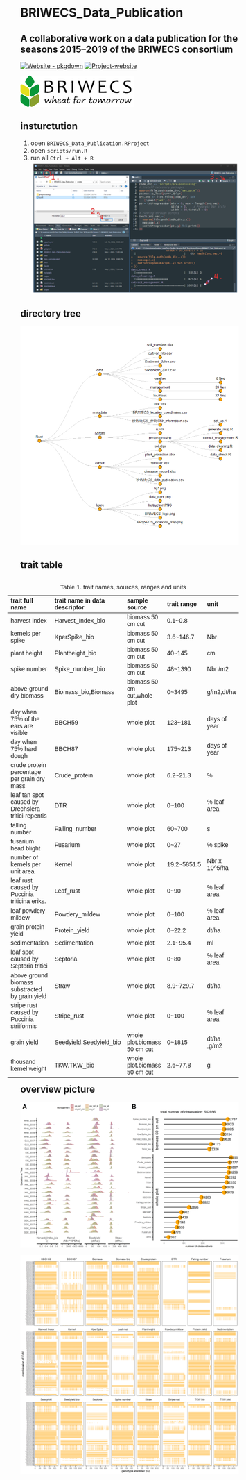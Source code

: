 
<!-- README.md is generated from README.Rmd. Please edit that file -->

# BRIWECS_Data_Publication

## A collaborative work on a data publication for the seasons 2015–2019 of the BRIWECS consortium

[![Website -
pkgdown](https://img.shields.io/badge/data-overview-blue)](https://tillrose.github.io/BRIWECS_Data_Publication/data_overview.html)
[![Project-website](https://img.shields.io/badge/Project-website-darkgreen)](https://www.igps.uni-hannover.de/de/forschung/forschungsprojekte/detailansicht/projects/forschungsverbund-briwecs)

<!-- [![License: GPL-3](https://img.shields.io/badge/License-GPL3-orange)](https://www.r-project.org/Licenses/) -->

<img
src="https://github.com/tillrose/BRIWECS_Data_Publication/blob/main/figure/BRIWECS_logo.png"
data-fig-align="right" />

## insturctution

1.  open `BRIWECS_Data_Publication.RProject`
2.  open `scripts/run.R`
3.  run all `Ctrl + Alt + R` <img
    src="https://github.com/tillrose/BRIWECS_Data_Publication/blob/main/figure/Instruction.PNG"
    data-fig-align="center" />

## directory tree

![](README_files/figure-gfm/unnamed-chunk-1-1.png)<!-- -->

## trait table

<table class=" lightable-classic-2" style="font-family: &quot;Arial Narrow&quot;, &quot;Source Sans Pro&quot;, sans-serif; width: auto !important; float: right; margin-left: 10px;">
<caption>
Table 1. trait names, sources, ranges and units
</caption>
<thead>
<tr>
<th style="text-align:left;">
trait full name
</th>
<th style="text-align:left;">
trait name in data descriptor
</th>
<th style="text-align:left;">
sample source
</th>
<th style="text-align:left;">
trait range
</th>
<th style="text-align:left;">
unit
</th>
</tr>
</thead>
<tbody>
<tr>
<td style="text-align:left;">
harvest index
</td>
<td style="text-align:left;">
Harvest_Index_bio
</td>
<td style="text-align:left;">
biomass 50 cm cut
</td>
<td style="text-align:left;">
0.1~0.8
</td>
<td style="text-align:left;">
</td>
</tr>
<tr>
<td style="text-align:left;">
kernels per spike
</td>
<td style="text-align:left;">
KperSpike_bio
</td>
<td style="text-align:left;">
biomass 50 cm cut
</td>
<td style="text-align:left;">
3.6~146.7
</td>
<td style="text-align:left;">
Nbr
</td>
</tr>
<tr>
<td style="text-align:left;">
plant height
</td>
<td style="text-align:left;">
Plantheight_bio
</td>
<td style="text-align:left;">
biomass 50 cm cut
</td>
<td style="text-align:left;">
40~145
</td>
<td style="text-align:left;">
cm
</td>
</tr>
<tr>
<td style="text-align:left;">
spike number
</td>
<td style="text-align:left;">
Spike_number_bio
</td>
<td style="text-align:left;">
biomass 50 cm cut
</td>
<td style="text-align:left;">
48~1390
</td>
<td style="text-align:left;">
Nbr /m2
</td>
</tr>
<tr>
<td style="text-align:left;">
above-ground dry biomass
</td>
<td style="text-align:left;">
Biomass_bio,Biomass
</td>
<td style="text-align:left;">
biomass 50 cm cut,whole plot
</td>
<td style="text-align:left;">
0~3495
</td>
<td style="text-align:left;">
g/m2,dt/ha
</td>
</tr>
<tr>
<td style="text-align:left;">
day when 75% of the ears are visible
</td>
<td style="text-align:left;">
BBCH59
</td>
<td style="text-align:left;">
whole plot
</td>
<td style="text-align:left;">
123~181
</td>
<td style="text-align:left;">
days of year
</td>
</tr>
<tr>
<td style="text-align:left;">
day when 75% hard dough
</td>
<td style="text-align:left;">
BBCH87
</td>
<td style="text-align:left;">
whole plot
</td>
<td style="text-align:left;">
175~213
</td>
<td style="text-align:left;">
days of year
</td>
</tr>
<tr>
<td style="text-align:left;">
crude protein percentage per grain dry mass
</td>
<td style="text-align:left;">
Crude_protein
</td>
<td style="text-align:left;">
whole plot
</td>
<td style="text-align:left;">
6.2~21.3
</td>
<td style="text-align:left;">
%
</td>
</tr>
<tr>
<td style="text-align:left;">
leaf tan spot caused by Drechslera tritici-repentis
</td>
<td style="text-align:left;">
DTR
</td>
<td style="text-align:left;">
whole plot
</td>
<td style="text-align:left;">
0~100
</td>
<td style="text-align:left;">
% leaf area
</td>
</tr>
<tr>
<td style="text-align:left;">
falling number
</td>
<td style="text-align:left;">
Falling_number
</td>
<td style="text-align:left;">
whole plot
</td>
<td style="text-align:left;">
60~700
</td>
<td style="text-align:left;">
s
</td>
</tr>
<tr>
<td style="text-align:left;">
fusarium head blight
</td>
<td style="text-align:left;">
Fusarium
</td>
<td style="text-align:left;">
whole plot
</td>
<td style="text-align:left;">
0~27
</td>
<td style="text-align:left;">
% spike
</td>
</tr>
<tr>
<td style="text-align:left;">
number of kernels per unit area
</td>
<td style="text-align:left;">
Kernel
</td>
<td style="text-align:left;">
whole plot
</td>
<td style="text-align:left;">
19.2~5851.5
</td>
<td style="text-align:left;">
Nbr x 10^5/ha
</td>
</tr>
<tr>
<td style="text-align:left;">
leaf rust caused by Puccinia triticina eriks.
</td>
<td style="text-align:left;">
Leaf_rust
</td>
<td style="text-align:left;">
whole plot
</td>
<td style="text-align:left;">
0~90
</td>
<td style="text-align:left;">
% leaf area
</td>
</tr>
<tr>
<td style="text-align:left;">
leaf powdery mildew
</td>
<td style="text-align:left;">
Powdery_mildew
</td>
<td style="text-align:left;">
whole plot
</td>
<td style="text-align:left;">
0~100
</td>
<td style="text-align:left;">
% leaf area
</td>
</tr>
<tr>
<td style="text-align:left;">
grain protein yield
</td>
<td style="text-align:left;">
Protein_yield
</td>
<td style="text-align:left;">
whole plot
</td>
<td style="text-align:left;">
0~22.2
</td>
<td style="text-align:left;">
dt/ha
</td>
</tr>
<tr>
<td style="text-align:left;">
sedimentation
</td>
<td style="text-align:left;">
Sedimentation
</td>
<td style="text-align:left;">
whole plot
</td>
<td style="text-align:left;">
2.1~95.4
</td>
<td style="text-align:left;">
ml
</td>
</tr>
<tr>
<td style="text-align:left;">
leaf spot caused by Septoria tritici
</td>
<td style="text-align:left;">
Septoria
</td>
<td style="text-align:left;">
whole plot
</td>
<td style="text-align:left;">
0~80
</td>
<td style="text-align:left;">
% leaf area
</td>
</tr>
<tr>
<td style="text-align:left;">
above ground biomass substracted by grain yield
</td>
<td style="text-align:left;">
Straw
</td>
<td style="text-align:left;">
whole plot
</td>
<td style="text-align:left;">
8.9~729.7
</td>
<td style="text-align:left;">
dt/ha
</td>
</tr>
<tr>
<td style="text-align:left;">
stripe rust caused by Puccinia striiformis
</td>
<td style="text-align:left;">
Stripe_rust
</td>
<td style="text-align:left;">
whole plot
</td>
<td style="text-align:left;">
0~100
</td>
<td style="text-align:left;">
% leaf area
</td>
</tr>
<tr>
<td style="text-align:left;">
grain yield
</td>
<td style="text-align:left;">
Seedyield,Seedyield_bio
</td>
<td style="text-align:left;">
whole plot,biomass 50 cm cut
</td>
<td style="text-align:left;">
0~1815
</td>
<td style="text-align:left;">
dt/ha ,g/m2
</td>
</tr>
<tr>
<td style="text-align:left;">
thousand kernel weight
</td>
<td style="text-align:left;">
TKW,TKW_bio
</td>
<td style="text-align:left;">
whole plot,biomass 50 cm cut
</td>
<td style="text-align:left;">
2.6~77.8
</td>
<td style="text-align:left;">
g
</td>
</tr>
</tbody>
</table>

## overview picture

<img
src="https://github.com/tillrose/BRIWECS_Data_Publication/blob/main/figure/fig1.png"
data-fig-align="center" />

<img
src="https://github.com/tillrose/BRIWECS_Data_Publication/blob/main/figure/data_point.png"
data-fig-align="center" />
